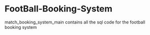 # FootBall-Booking-System
match_booking_system_main contains all the sql code for the football booking system
